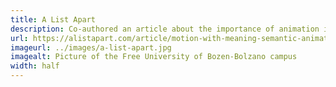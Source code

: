 ```yaml
---
title: A List Apart
description: Co-authored an article about the importance of animation in product design and how motion creates opportunities to make our interfaces better at every level.
url: https://alistapart.com/article/motion-with-meaning-semantic-animation-in-interface-design/
imageurl: ../images/a-list-apart.jpg
imagealt: Picture of the Free University of Bozen-Bolzano campus
width: half
---
```

